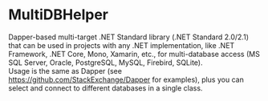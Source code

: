 # MultiDBHelper
Dapper-based multi-target .NET Standard library (.NET Standard 2.0/2.1) that can be used in projects with any .NET implementation, like .NET Framework, .NET Core, Mono, Xamarin, etc., for multi-database access (MS SQL Server, Oracle, PostgreSQL, MySQL, Firebird, SQLite).  
Usage is the same as Dapper (see https://github.com/StackExchange/Dapper for examples), plus you can select and connect to different databases in a single class.
